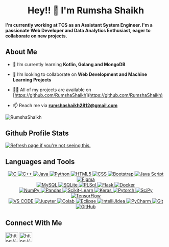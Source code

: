 <!-- Introduction Section -->
<h1 align="center">Hey!! 👋 I'm Rumsha Shaikh</h1>
<h4 align="left">I'm currently working at TCS as an Assistant System Engineer. I'm a passionate Web Developer and Data Analytics Enthusiast, eager to collaborate on new projects.</h4>

<!-- About Me Section -->
<h2 align="left">About Me</h2>

<p>
<!-- - 🔭 I’m currently working on **** -->

- 🌱 I’m currently learning **Kotlin, Golang and MongoDB**

- 👯 I’m looking to collaborate on **Web Development and Machine Learning Projects**

- 👨‍💻 All of my projects are available on [https://github.com/RumshaShaikh](https://github.com/RumshaShaikh)

- 📫 Reach me via **rumshashaikh2812@gmail.com**

<!-- - 📄 Know about my experiences [Rumsha_Resume](Rumsha_Resume) -->
</p>

<!-- Links Section -->
<!--
<p align="left"><a href="https://muzaffar-khan.github.io/Portfolio/" target="blank"><img src="https://img.shields.io/badge/Rumsha%20Shaikh-Portfolio-green" alt="rumshashaikh"/></a> &nbsp; &nbsp; &nbsp;
<a href="https://github.com/RumshaShaikh" target="blank"><img src="https://img.shields.io/badge/Rumsha%20Shaikh-Github-green" alt="rumshashaikh" /> </a></p>

<p align="left"> 
  <a href="https://github.com/RumshaShaikh?tab=repositories&sort=stargazers#gh-light-mode-only">
    <img alt="total stars" title="Total stars on GitHub" src="https://custom-icon-badges.demolab.com/github/stars/RumshaShaikh?color=3ea97d&style=for-the-badge&labelColor=40b682&logo=star#gh-light-mode-only"/></a>
  
  <a href="https://github.com/RumshaShaikh?tab=repositories&sort=stargazers#gh-dark-mode-only">
    <img alt="total stars" title="Total stars on GitHub" src="https://custom-icon-badges.demolab.com/github/stars/RumshaShaikh?color=c691e9&style=for-the-badge&labelColor=655489&logo=star#gh-dark-mode-only"/></a>
  
  <a href="https://github.com/RumshaShaikh?tab=followers#gh-light-mode-only">
    <img alt="followers" title="Follow me on Github" src="https://custom-icon-badges.demolab.com/github/followers/RumshaShaikh?color=2c4954&labelColor=2c3e50&style=for-the-badge&logo=person-add&label=Follow&logoColor=white#gh-light-mode-only"/></a>
    
  <a href="https://github.com/RumshaShaikh?tab=followers#gh-dark-mode-only">
    <img alt="followers" title="Follow me on Github" src="https://custom-icon-badges.demolab.com/github/followers/RumshaShaikh?color=f9e692&labelColor=f9e692&style=for-the-badge&logo=person-add&label=Follow&logoColor=white#gh-dark-mode-only"/></a>
</p>
-->

<!-- Profile Views Section -->
<p align="left"> <img src="https://komarev.com/ghpvc/?username=RumshaShaikh&label=Profile%20views&color=0e75b6&style=flat" alt="RumshaShaikh"/> </p>

<!-- Github Profile Stats Section -->
<h2 align="left">Github Profile Stats</h2>

<!-- 
<p align="left"><a href="https://github.com/RumshaShaikh" target="_blank"><img align="center" src="https://github-readme-streak-stats-seven-chi.vercel.app?user=RumshaShaikh&theme=tokyonight&locale=en" alt="Refresh page if you're not seeing this."/></a></p>

<p align="left"><a href="https://github.com/RumshaShaikh" target="_blank"><img align="center" src="https://github-readme-stats.vercel.app/api?username=RumshaShaikh&include_all_commits=true&count_private=true&show_icons=true&theme=tokyonight&locale=en" alt="Refresh page if you're not seeing this." /></a></p>
-->

<p align="left"><a href="https://github.com/RumshaShaikh" target="_blank"><img align="center" src="https://github-readme-stats.vercel.app/api/top-langs?username=RumshaShaikh&show_icons=true&theme=tokyonight&locale=en&layout=donut" alt="Refresh page if you're not seeing this." /></a></p>

<!-- <p align="left"><a href="https://github.com/RumshaShaikh" target="_blank"><img align="center" src="https://github-readme-activity-graph.vercel.app/graph?username=RumshaShaikh&theme=tokyo-night&locale=en" alt="Refresh page if you're not seeing this." /></a></p> -->

<!-- <p align="center"> <a href="https://github.com/ryo-ma/github-profile-trophy"><img src="https://github-profile-trophy.vercel.app/?username=RumshaShaikh&show_icons=true&theme=tokyonight&locale=en" alt="Refresh page if you're not seeing this." /></a></p> -->

<!-- <p align="center"> <img width="845" height="931" alt="image" src="https://github.com/user-attachments/assets/3d325ebd-fb0f-4871-abaf-1053e90a877c" /> </p> -->

<!-- LeetCode Stats Section --> 
<!-- ![Leetcode Stats](https://leetcard.jacoblin.cool/rumshashaikh) -->

<!-- Current Work Section -->
<!--
<h2>Latest Work</h2> 
<br />
<p><a href="https://github.com/RumshaShaikh/smolcase#gh-dark-mode-only" target="_blank"><img align="center" src="https://github-readme-stats-git-master-RumshaShaikh.vercel.app/api/pin/?username=RumshaShaikh&repo=smolcase&theme=nightowl&show_owner=true#gh-dark-mode-only"/></a></p>
<p><a href="https://github.com/RumshaShaikh/smolcase#gh-light-mode-only" target="_blank"><img align="center" src="https://github-readme-stats-git-master-RumshaShaikh.vercel.app/api/pin/?username=RumshaShaikh&repo=smolcase&theme=vue&show_owner=true#gh-light-mode-only"/></a></p>
-->

<!-- Languages and Tools Section -->
<h2 align="left">Languages and Tools</h2>
<p align="center">
  <a href="javascript:;">
    <!-- Programming Languages Section --> 
    <img alt="C" src="https://img.shields.io/badge/c-%2300599C.svg?style=for-the-badge&logo=c&logoColor=white"/>
    <img alt="C++" src="https://img.shields.io/badge/C%2B%2B-00599C?style=for-the-badge&logo=c%2B%2B&logoColor=white"/>
    <!--
    <img alt="C#" src="https://img.shields.io/badge/C%23-239120?style=for-the-badge&logo=csharp&logoColor=white"/>
    -->
    <img alt="Java" src="https://img.shields.io/badge/java-%23ED8B00.svg?style=for-the-badge&logo=java&logoColor=white"/>
    <img alt="Python" src="https://img.shields.io/badge/-Python-2e3440?logoColor=white&logo=Python&style=for-the-badge&color=red" />
    <img alt="HTML5" src="https://img.shields.io/badge/-HTML5-2e3440?logoColor=white&logo=html5&style=for-the-badge&color=green" />
    <img alt="CSS" src="https://img.shields.io/badge/-CSS3-2e3440?logoColor=white&logo=CSS3&style=for-the-badge&color=blue" />
    <img alt="Bootstrap" src="https://img.shields.io/badge/bootstrap-%23563D7C.svg?style=for-the-badge&logo=bootstrap&logoColor=white"/>
    <img alt="Java Script" src="https://img.shields.io/badge/-JavaScript-2e3440?logoColor=white&logo=JavaScript&style=for-the-badge&color=yellow" />
    <img alt="Figma" src="https://img.shields.io/badge/Figma-F24E1E?style=for-the-badge&logo=figma&logoColor=white"/>
    <br>
    <!-- Backend -->
    <img alt="MySQL" src="https://img.shields.io/badge/mysql-%2300f.svg?style=for-the-badge&logo=mysql&logoColor=white"/>
    <img alt="SQLite" src ="https://img.shields.io/badge/sqlite-%2307405e.svg?style=for-the-badge&logo=sqlite&logoColor=white"/>
    <img alt="PLSql" src="https://img.shields.io/badge/PLSQL-F80000?style=for-the-badge&logo=oracle&logoColor=black"/>
    <img alt="Flask" src="https://img.shields.io/badge/Flask-000000?style=for-the-badge&logo=flask&logoColor=white"/>
    <img alt="Docker" src="https://img.shields.io/badge/Docker-2CA5E0?style=for-the-badge&logo=docker&logoColor=white"/>
    <!-- <img alt="PHP" src="https://img.shields.io/badge/PHP-777BB4?style=for-the-badge&logo=php&logoColor=white"/>
    <img alt="R" src="https://img.shields.io/badge/R-276DC3?style=for-the-badge&logo=r&logoColor=white"/>
    -->
    <br>
    <!-- Machine Learning -->
    <img alt="NumPy" src="https://img.shields.io/badge/Numpy-777BB4?style=for-the-badge&logo=numpy&logoColor=white"/>
    <img alt="Pandas" src="https://img.shields.io/badge/Pandas-2C2D72?style=for-the-badge&logo=pandas&logoColor=white"/>
    <Img alt="Scikit-Learn" src="https://img.shields.io/badge/scikit_learn-F7931E?style=for-the-badge&logo=scikit-learn&logoColor=white"/>
    <img alt="Keras" src="https://img.shields.io/badge/Keras-FF0000?style=for-the-badge&logo=keras&logoColor=white"/>
    <img alt="Pytorch" src="https://img.shields.io/badge/PyTorch-EE4C2C?style=for-the-badge&logo=pytorch&logoColor=white"/>
    <img alt="SciPy" src="https://img.shields.io/badge/SciPy-654FF0?style=for-the-badge&logo=SciPy&logoColor=white"/>
    <img alt="TensorFlow" src="https://img.shields.io/badge/TensorFlow-FF6F00?style=for-the-badge&logo=tensorflow&logoColor=white"/>
    <!--
    <img alt="HuggingFace" src="https://img.shields.io/badge/-HuggingFace-FDEE21?style=for-the-badge&logo=HuggingFace&logoColor=black"/>
    <img alt="Kaggle" src="https://img.shields.io/badge/Kaggle-20BEFF?style=for-the-badge&logo=Kaggle&logoColor=white"/>
    <img alt="OpenCV" src="https://img.shields.io/badge/OpenCV-27338e?style=for-the-badge&logo=OpenCV&logoColor=white"/>
    -->
    <br>
    <!-- Environment -->
    <img alt="VS CODE" src="https://img.shields.io/badge/Visual_Studio_Code-0078D4?style=for-the-badge&logo=visual%20studio%20code&logoColor=white">
    <img alt="Jupyter" src="https://img.shields.io/badge/Jupyter-F37626.svg?&style=for-the-badge&logo=Jupyter&logoColor=white"/>
    <img alt="Colab" src="https://img.shields.io/badge/Colab-F9AB00?style=for-the-badge&logo=googlecolab&color=525252"/>
    <img alt="Eclipse" src="https://img.shields.io/badge/Eclipse-2C2255?style=for-the-badge&logo=eclipse&logoColor=white"/>
    <img alt="IntelliJIdea" src="https://img.shields.io/badge/IntelliJ_IDEA-000000.svg?style=for-the-badge&logo=intellij-idea&logoColor=white"/>
    <img alt="PyCharm" src="https://img.shields.io/badge/PyCharm-000000.svg?&style=for-the-badge&logo=PyCharm&logoColor=white"/>
    <img alt="Git" src="https://img.shields.io/badge/git-%23F05033.svg?style=for-the-badge&logo=git&logoColor=white"/>
    <img alt="GitHub" src="https://img.shields.io/badge/github-%23121011.svg?style=for-the-badge&logo=github&logoColor=white"/>
    
  <!-- Currently Learning
    <img alt="Go" src="https://img.shields.io/badge/Go-00ADD8?style=for-the-badge&logo=go&logoColor=white"/>
    <img alt="Django" src="https://img.shields.io/badge/Django-092E20?style=for-the-badge&logo=django&logoColor=green"/>
    <img alt="Rust" src="https://img.shields.io/badge/Rust-000000?style=for-the-badge&logo=rust&logoColor=white"/>
    <img alt="MongoDB" src="https://img.shields.io/badge/MongoDB-4EA94B?style=for-the-badge&logo=mongodb&logoColor=white"/>
    <img alt="Kotlin" src="https://img.shields.io/badge/Kotlin-B125EA?style=for-the-badge&logo=kotlin&logoColor=white"/>
    <img alt="Ruby" src="https://img.shields.io/badge/Ruby-CC342D?style=for-the-badge&logo=ruby&logoColor=white"/>
    <img alt="Swift" src="https://img.shields.io/badge/Swift-FA7343?style=for-the-badge&logo=swift&logoColor=white"/>
    <img alt="PostgreSQL" src="https://img.shields.io/badge/PostgreSQL-green?style=for-the-badge"/>
    <img alt="Flutter" src="https://img.shields.io/badge/Flutter-02569B?style=for-the-badge&logo=flutter&logoColor=white"/> -->
  </a>
</p>

<!-- Connect with Me Section -->
<h2 align="left">Connect With Me</h2>
<p align="left">
<a href="https://linkedin.com/in/rumshashaikh12/" target="blank"><img align="center" src="https://raw.githubusercontent.com/rahuldkjain/github-profile-readme-generator/master/src/images/icons/Social/linked-in-alt.svg" alt="https://www.linkedin.com/in/rumshashaikh12/" height="30" width="40" /></a>
<a href="https://www.hackerrank.com/profile/rumshashaikh2812" target="blank"><img align="center" src="https://raw.githubusercontent.com/rahuldkjain/github-profile-readme-generator/master/src/images/icons/Social/hackerrank.svg" alt="https://www.hackerrank.com/profile/rumshashaikh2812" height="30" width="40" /></a>
</p>
